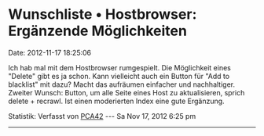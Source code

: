 Wunschliste • Hostbrowser: Ergänzende Möglichkeiten
===================================================

Date: 2012-11-17 18:25:06

Ich hab mal mit dem Hostbrowser rumgespielt. Die Möglichkeit eines
\"Delete\" gibt es ja schon. Kann vielleicht auch ein Button für \"Add
to blacklist\" mit dazu? Macht das aufräumen einfacher und
nachhaltiger.\
Zweiter Wunsch: Button, um alle Seite eines Host zu aktualisieren,
sprich delete + recrawl. Ist einen moderierten Index eine gute
Ergänzung.

Statistik: Verfasst von
[PCA42](http://forum.yacy-websuche.de/memberlist.php?mode=viewprofile&u=211)
--- Sa Nov 17, 2012 6:25 pm

------------------------------------------------------------------------

